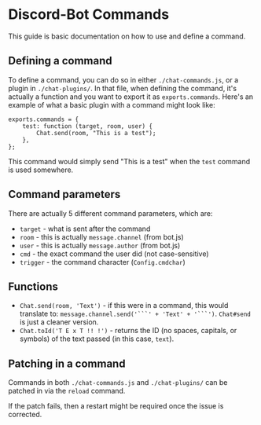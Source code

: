 # Discord-Bot Commands
This guide is basic documentation on how to use and define a command.

Defining a command
------------------------------------------------------------------------

To define a command, you can do so in either `./chat-commands.js`, or a plugin in `./chat-plugins/`.  In that file, when defining the command, it's actually a function and you want to export it as `exports.commands`.  Here's an example of what a basic plugin with a command might look like:

```
exports.commands = {
    test: function (target, room, user) {
        Chat.send(room, "This is a test");
    },
};
```
This command would simply send "This is a test" when the `test` command is used somewhere.

Command parameters
------------------------------------------------------------------------

There are actually 5 different command parameters, which are:
- `target` - what is sent after the command
- `room` - this is actually `message.channel` (from bot.js)
- `user` - this is actually `message.author` (from bot.js)
- `cmd` - the exact command the user did (not case-sensitive)
- `trigger` - the command character (`Config.cmdchar`)

Functions
------------------------------------------------------------------------

- `Chat.send(room, 'Text')` - if this were in a command, this would translate to: `message.channel.send('```' + 'Text' + '```')`.  `Chat#send` is just a cleaner version.
- `Chat.toId('T E x T !! !')` - returns the ID (no spaces, capitals, or symbols) of the text passed (in this case, `text`).

Patching in a command
------------------------------------------------------------------------

Commands in both `./chat-commands.js` and `./chat-plugins/` can be patched in via the `reload` command.

If the patch fails, then a restart might be required once the issue is corrected.
